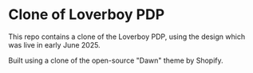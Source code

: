 # Clone of Loverboy PDP

This repo contains a clone of the Loverboy PDP, using the design which was live in early June 2025.  

Built using a clone of the open-source "Dawn" theme by Shopify.
